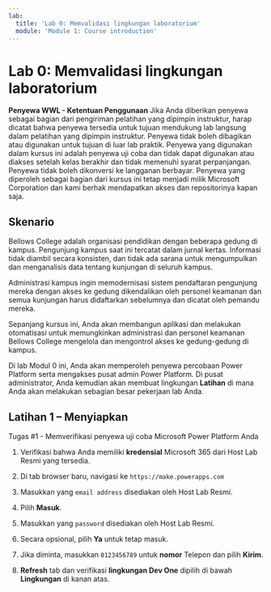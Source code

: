 ```yaml
---
lab:
  title: 'Lab 0: Memvalidasi lingkungan laboratorium'
  module: 'Module 1: Course introduction'
---
```


# Lab 0: Memvalidasi lingkungan laboratorium

**Penyewa WWL - Ketentuan Penggunaan** Jika Anda diberikan penyewa sebagai bagian dari pengiriman pelatihan yang dipimpin instruktur, harap dicatat bahwa penyewa tersedia untuk tujuan mendukung lab langsung dalam pelatihan yang dipimpin instruktur. Penyewa tidak boleh dibagikan atau digunakan untuk tujuan di luar lab praktik. Penyewa yang digunakan dalam kursus ini adalah penyewa uji coba dan tidak dapat digunakan atau diakses setelah kelas berakhir dan tidak memenuhi syarat perpanjangan. Penyewa tidak boleh dikonversi ke langganan berbayar. Penyewa yang diperoleh sebagai bagian dari kursus ini tetap menjadi milik Microsoft Corporation dan kami berhak mendapatkan akses dan repositorinya kapan saja. 

## Skenario

Bellows College adalah organisasi pendidikan dengan beberapa gedung di kampus. Pengunjung kampus saat ini tercatat dalam jurnal kertas. Informasi tidak diambil secara konsisten, dan tidak ada sarana untuk mengumpulkan dan menganalisis data tentang kunjungan di seluruh kampus.

Administrasi kampus ingin memodernisasi sistem pendaftaran pengunjung mereka dengan akses ke gedung dikendalikan oleh personel keamanan dan semua kunjungan harus didaftarkan sebelumnya dan dicatat oleh pemandu mereka. 

Sepanjang kursus ini, Anda akan membangun aplikasi dan melakukan otomatisasi untuk memungkinkan administrasi dan personel keamanan Bellows College mengelola dan mengontrol akses ke gedung-gedung di kampus.

Di lab Modul 0 ini, Anda akan memperoleh penyewa percobaan Power Platform serta mengakses pusat admin Power Platform. Di pusat administrator, Anda kemudian akan membuat lingkungan **Latihan** di mana Anda akan melakukan sebagian besar pekerjaan lab Anda.


## Latihan 1 – Menyiapkan

Tugas #1 - Memverifikasi penyewa uji coba Microsoft Power Platform Anda

1.  Verifikasi bahwa Anda memiliki **kredensial** Microsoft 365 dari Host Lab Resmi yang tersedia. 

2.  Di tab browser baru, navigasi ke `https://make.powerapps.com`

3.  Masukkan yang `email address` disediakan oleh Host Lab Resmi. 

4.  Pilih **Masuk**. 

5.  Masukkan yang `password` disediakan oleh Host Lab Resmi. 

6.  Secara opsional, pilih **Ya** untuk tetap masuk.

7.  Jika diminta, masukkan `0123456789` untuk **nomor** Telepon dan pilih **Kirim**.

8.  **Refresh** tab dan verifikasi **lingkungan Dev One** dipilih di bawah **Lingkungan** di kanan atas. 

